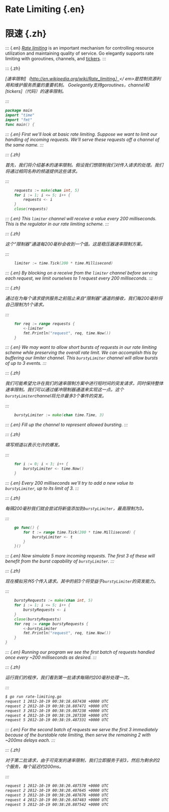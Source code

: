 
# Rate Limiting {.en}


# 限速 {.zh}


::: {.en}
<em>[Rate limiting](http://en.wikipedia.org/wiki/Rate_limiting)</em>
is an important mechanism for controlling resource
utilization and maintaining quality of service. Go
elegantly supports rate limiting with goroutines,
channels, and [tickers](tickers).
:::

::: {.zh}

<em> [速率限制]（http://en.wikipedia.org/wiki/Rate_limiting）</ em>是控制资源利用和维护服务质量的重要机制。 Goelegantly支持goroutines，channel和[tickers]（代码）的速率限制。

:::


```go
package main
import "time"
import "fmt"
func main() {
```


::: {.en}
First we'll look at basic rate limiting. Suppose
we want to limit our handling of incoming requests.
We'll serve these requests off a channel of the
same name.
:::

::: {.zh}

首先，我们将介绍基本的速率限制。假设我们想限制我们对传入请求的处理。我们将通过相同名称的频道提供这些请求。

:::


```go
	requests := make(chan int, 5)
	for i := 1; i <= 5; i++ {
		requests <- i
	}
	close(requests)
```


::: {.en}
This `limiter` channel will receive a value
every 200 milliseconds. This is the regulator in
our rate limiting scheme.
:::

::: {.zh}

这个“限制器”通道每200毫秒会收到一个值。这是稳压器速率限制方案。

:::


```go
	limiter := time.Tick(200 * time.Millisecond)
```


::: {.en}
By blocking on a receive from the `limiter` channel
before serving each request, we limit ourselves to
1 request every 200 milliseconds.
:::

::: {.zh}

通过在为每个请求提供服务之前阻止来自“限制器”通道的接收，我们每200毫秒将自己限制为1个请求。

:::


```go
	for req := range requests {
		<-limiter
		fmt.Println("request", req, time.Now())
	}
```


::: {.en}
We may want to allow short bursts of requests in
our rate limiting scheme while preserving the
overall rate limit. We can accomplish this by
buffering our limiter channel. This `burstyLimiter`
channel will allow bursts of up to 3 events.
:::

::: {.zh}

我们可能希望允许在我们的速率限制方案中进行短时间的突发请求，同时保持整体速率限制。我们可以通过缓冲限制器通道来实现这一点。这个`burstyLimiter`channel将允许最多3个事件的突发。

:::


```go
	burstyLimiter := make(chan time.Time, 3)
```


::: {.en}
Fill up the channel to represent allowed bursting.
:::

::: {.zh}

填写频道以表示允许的爆发。

:::


```go
	for i := 0; i < 3; i++ {
		burstyLimiter <- time.Now()
	}
```


::: {.en}
Every 200 milliseconds we'll try to add a new
value to `burstyLimiter`, up to its limit of 3.
:::

::: {.zh}

每隔200毫秒我们就会尝试将新值添加到`burstyLimiter`，最高限制为3。

:::


```go
	go func() {
		for t := range time.Tick(200 * time.Millisecond) {
			burstyLimiter <- t
		}
	}()
```


::: {.en}
Now simulate 5 more incoming requests. The first
3 of these will benefit from the burst capability
of `burstyLimiter`.
:::

::: {.zh}

现在模拟另外5个传入请求。其中的前3个将受益于`burstyLimiter`的突发能力。

:::


```go
	burstyRequests := make(chan int, 5)
	for i := 1; i <= 5; i++ {
		burstyRequests <- i
	}
	close(burstyRequests)
	for req := range burstyRequests {
		<-burstyLimiter
		fmt.Println("request", req, time.Now())
	}
}
```


::: {.en}
Running our program we see the first batch of requests
handled once every ~200 milliseconds as desired.
:::

::: {.zh}

运行我们的程序，我们看到第一批请求每隔约200毫秒处理一次。

:::


```sh
$ go run rate-limiting.go
request 1 2012-10-19 00:38:18.687438 +0000 UTC
request 2 2012-10-19 00:38:18.887471 +0000 UTC
request 3 2012-10-19 00:38:19.087238 +0000 UTC
request 4 2012-10-19 00:38:19.287338 +0000 UTC
request 5 2012-10-19 00:38:19.487331 +0000 UTC
```


::: {.en}
For the second batch of requests we serve the first
3 immediately because of the burstable rate limiting,
then serve the remaining 2 with ~200ms delays each.
:::

::: {.zh}

对于第二批请求，由于可突发的速率限制，我们立即服务于前3，然后为剩余的2个服务，每个延迟约200ms。

:::


```sh
request 1 2012-10-19 00:38:20.487578 +0000 UTC
request 2 2012-10-19 00:38:20.487645 +0000 UTC
request 3 2012-10-19 00:38:20.487676 +0000 UTC
request 4 2012-10-19 00:38:20.687483 +0000 UTC
request 5 2012-10-19 00:38:20.887542 +0000 UTC
```


